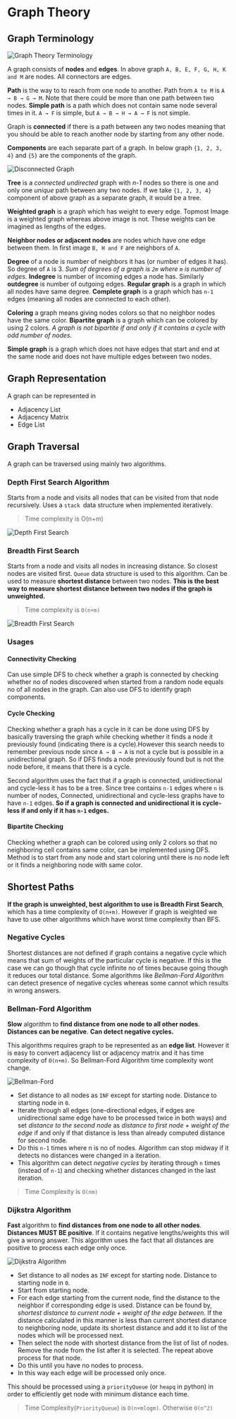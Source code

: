# Graph Theory

## Graph Terminology

![Graph Theory Terminology](README/terminology-1.gif)

A graph consists of **nodes** and **edges**. In above graph `A, B, E, F, G, H, K and M` are nodes. All connectors are edges.

 **Path** is the way to to reach from one node to another. Path from `A to M` is `A → B → G → M`. Note that there could be more than one path between two nodes. **Simple path** is a path which does not contain same node several times in it. `A → F` is simple, but `A → B → H → A → F` is not simple.

Graph is **connected** if there is a path between any two nodes meaning that you should be able to reach another node by starting from any other node.

**Components** are each separate part of a graph. In below graph `{1, 2, 3, 4}` and `{5}` are the components of the graph.

![Disconnected Graph](README/terminology-2.jpg)

**Tree** is a *connected undirected*  graph with *n-1* nodes so there is one and only one *unique* path between any two nodes. If we take `{1, 2, 3, 4}` component of above graph as a separate graph, it would be a tree.

**Weighted graph** is a graph which has weight to every edge. Topmost Image is a weighted graph whereas above image is not. These weights can be imagined as lengths of the edges.

**Neighbor nodes or adjacent nodes** are nodes which have one edge between them. In first image `B, H and F` are neighbors of `A`.

**Degree** of a node is number of neighbors it has (or number of edges it has). So degree of `A` is 3. *Sum of degrees of a graph is `2m` where `m` is number of edges.* **Indegree** is number of incoming edges a node has. Similarly **outdegree** is number of outgoing edges. **Regular graph** is a graph in which all nodes have same degree. **Complete graph** is a graph which has `n-1` edges (meaning all nodes are connected to each other).

**Coloring** a graph means giving nodes colors so that no neighbor nodes have the same color. **Bipartite graph** is a graph which can be colored by using 2 colors. *A graph is not bipartite if and only if it contains a cycle with odd number of nodes.*

**Simple graph** is a graph which does not have edges that start and end at the same node and does not have multiple edges between two nodes.

## Graph Representation

A graph can be represented in

- Adjacency List
- Adjacency Matrix
- Edge List

## Graph Traversal

A graph can be traversed using mainly two algorithms.

### Depth First Search Algorithm

Starts from a node and visits all nodes that can be visited from that node recursively. Uses a `stack `data structure when implemented iteratively.

> Time complexity is O(n+m)

![Depth First Search](README/traversal-1.gif)

### Breadth First Search

Starts from a node and visits all nodes in increasing distance. So closest nodes are visited first. `Queue` data structure is used to this algorithm. Can be used to measure **shortest distance** between two nodes. **This is the best way to measure shortest distance between two nodes if the graph is unweighted.**

> Time complexity is `O(n+m)`

![Breadth First Search](README/traversal-2.gif)

### Usages

#### Connectivity Checking

Can use simple DFS to check whether a graph is connected by checking whether no of nodes discovered when started from a random node equals no of all nodes in the graph. Can also use DFS to identify graph components.

#### Cycle Checking

Checking whether a graph has a cycle in it can be done using DFS by basically traversing the graph while checking whether it finds a node it previously found (indicating there is a cycle).However this search needs to remember previous node since `A → B → A` is not a cycle but is possible in a unidirectional graph. So if DFS finds a node previously found but is not the node before, it means that there is a cycle.

Second algorithm uses the fact that if a graph is connected, unidirectional and cycle-less it has to be a tree. Since tree contains `n-1` edges where `n` is number of nodes, Connected, unidirectional and cycle-less graphs have to have `n-1` edges. **So if a graph is connected and unidirectional it is cycle-less if and only if it has `n-1` edges.**

#### Bipartite Checking

Checking whether a graph can be colored using only 2 colors so that no neighboring cell contains same color, can be implemented using DFS. Method is to start from any node and start coloring until there is no node left or it finds a neighboring node with same color.

## Shortest Paths

**If the graph is unweighted, best algorithm to use is Breadth First Search**, which has a time complexity of `O(n+m)`. However if graph is weighted we have to use other algorithms which have worst time complexity than BFS.

### Negative Cycles

Shortest distances are not defined if graph contains a negative cycle which means that sum of weights of the particular cycle is negative. If this is the case we can go though that cycle infinite no of times because going though it reduces our total distance. Some algorithms like *Bellman-Ford Algorithm* can detect presence  of negative cycles whereas some cannot which results in wrong answers.

### Bellman-Ford Algorithm

**Slow** algorithm to **find distance from one node to all other nodes**. **Distances can be negative**. **Can detect negative cycles.**

This algorithms requires graph to be represented as an **edge list**. However it is easy to convert adjacency list or adjacency matrix and it has time complexity of `O(n+m)`. So Bellman-Ford Algorithm time complexity wont change.

![Bellman-Ford](README/shortest-paths-1.gif)

- Set distance to all nodes as `INF` except for starting node. Distance to starting node in `0`.
- Iterate through all edges (one-directional edges, if edges are unidirectional same edge have to be processed twice in both ways) and set *distance to the second node* as *distance to first node + weight of the edge* if and only if that distance is less than already computed distance for second node.
- Do this `n-1` times  where n is no of nodes. Algorithm can stop midway if it detects no distances were changed in a iteration.
- This algorithm can detect *negative cycles* by iterating through `n` times (instead of `n-1`) and checking whether distances changed in the last iteration.

> Time Complexity is `O(nm)`

### Dijkstra Algorithm

**Fast** algorithm to **find distances from one node to all other nodes**. **Distances MUST BE positive**. If it contains negative lengths/weights this will give a wrong answer. This algorithm uses the fact that all distances are positive to process each edge only once.

![Dijkstra Algorithm](README/shortest-paths-4.gif) 

- Set distance to all nodes as `INF` except for starting node. Distance to starting node in `0`.
- Start from starting node.
- For each edge starting from the current node, find the distance to the neighbor if corresponding edge is used. Distance can be found by, *shortest distance to current node +  weight of the edge between*. If the distance calculated in this manner is less than current shortest distance to neighboring node, update its shortest distance and add it to list of the nodes which will be processed next.
- Then select the node with shortest distance from the list of list of nodes. Remove the node from the list after it is selected. The repeat above process for that node.
- Do this until you have no nodes to process.
- In this way each edge will be processed only once.

This should be processed using a `priorityQueue` (or `heapq` in python) in order to efficiently get node with minimum distance each time.

> Time Complexity(`PriorityQueue`) is `O(n+mlogm)`. Otherwise `O(n^2)`